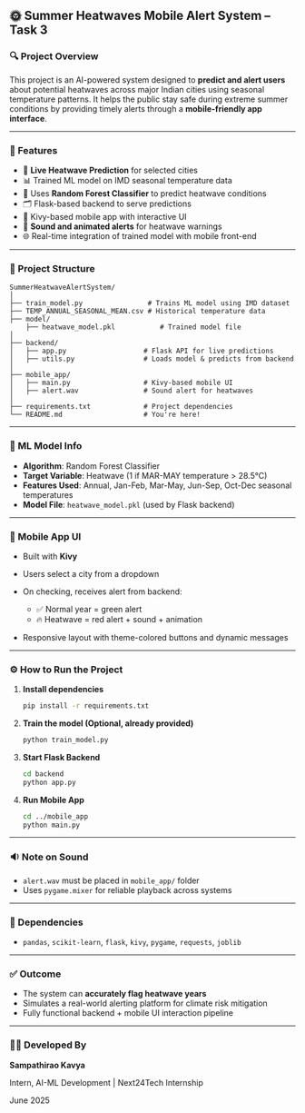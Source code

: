 ## 🌞 Summer Heatwaves Mobile Alert System – Task 3 

### 🔍 Project Overview

This project is an AI-powered system designed to **predict and alert users** about potential heatwaves across major Indian cities using seasonal temperature patterns. It helps the public stay safe during extreme summer conditions by providing timely alerts through a **mobile-friendly app interface**.

---

### 🚀 Features

* 🔎 **Live Heatwave Prediction** for selected cities
* 📊 Trained ML model on IMD seasonal temperature data
* 🧠 Uses **Random Forest Classifier** to predict heatwave conditions
* 🗂️ Flask-based backend to serve predictions
* 📱 Kivy-based mobile app with interactive UI
* 🔔 **Sound and animated alerts** for heatwave warnings
* 🌐 Real-time integration of trained model with mobile front-end

---

### 📁 Project Structure

```
SummerHeatwaveAlertSystem/
│
├── train_model.py                # Trains ML model using IMD dataset
├── TEMP_ANNUAL_SEASONAL_MEAN.csv # Historical temperature data
├── model/
    ├── heatwave_model.pkl           # Trained model file
│
├── backend/
│   ├── app.py                   # Flask API for live predictions
│   ├── utils.py                 # Loads model & predicts from backend
│
├── mobile_app/
│   ├── main.py                  # Kivy-based mobile UI
│   ├── alert.wav                # Sound alert for heatwaves
│
├── requirements.txt             # Project dependencies
└── README.md                    # You're here!
```

---

### 🧠 ML Model Info

* **Algorithm**: Random Forest Classifier
* **Target Variable**: Heatwave (1 if MAR-MAY temperature > 28.5°C)
* **Features Used**: Annual, Jan-Feb, Mar-May, Jun-Sep, Oct-Dec seasonal temperatures
* **Model File**: `heatwave_model.pkl` (used by Flask backend)

---

### 📱 Mobile App UI

* Built with **Kivy**
* Users select a city from a dropdown
* On checking, receives alert from backend:

  * ✅ Normal year = green alert
  * 🔥 Heatwave = red alert + sound + animation
* Responsive layout with theme-colored buttons and dynamic messages

---

### ⚙️ How to Run the Project

1. **Install dependencies**

   ```bash
   pip install -r requirements.txt
   ```

2. **Train the model (Optional, already provided)**

   ```bash
   python train_model.py
   ```

3. **Start Flask Backend**

   ```bash
   cd backend
   python app.py
   ```

4. **Run Mobile App**

   ```bash
   cd ../mobile_app
   python main.py
   ```

---

### 🔉 Note on Sound

* `alert.wav` must be placed in `mobile_app/` folder
* Uses `pygame.mixer` for reliable playback across systems

---

### 📌 Dependencies

* `pandas`, `scikit-learn`, `flask`, `kivy`, `pygame`, `requests`, `joblib`

---

### ✅ Outcome

* The system can **accurately flag heatwave years**
* Simulates a real-world alerting platform for climate risk mitigation
* Fully functional backend + mobile UI interaction pipeline

---

### 👩‍💻 Developed By

**Sampathirao Kavya**

Intern, AI-ML Development | Next24Tech Internship

June 2025

